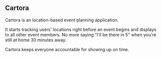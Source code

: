 ## Cartora
Cartora is an location-based event planning application.

It starts tracking users' locations right before an event begins and displays to all other event members. No more saying "I'll be there in 5" when you're still at home 30 minutes away.

Cartora keeps everyone accountable for showing up on time.
